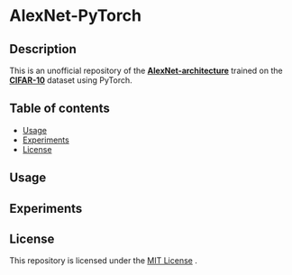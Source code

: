# AlexNet-PyTorch

## Description
This is an unofficial repository of the **[AlexNet-architecture](https://dl.acm.org/doi/pdf/10.1145/3065386)** trained on the **[CIFAR-10](https://www.cs.toronto.edu/~kriz/cifar.html)** dataset using PyTorch.

## Table of contents
- [Usage](#usage)
- [Experiments](#experiments)
- [License](#license)

## Usage

## Experiments

## License
This repository is licensed under the [MIT License](https://en.wikipedia.org/wiki/MIT_License) .
